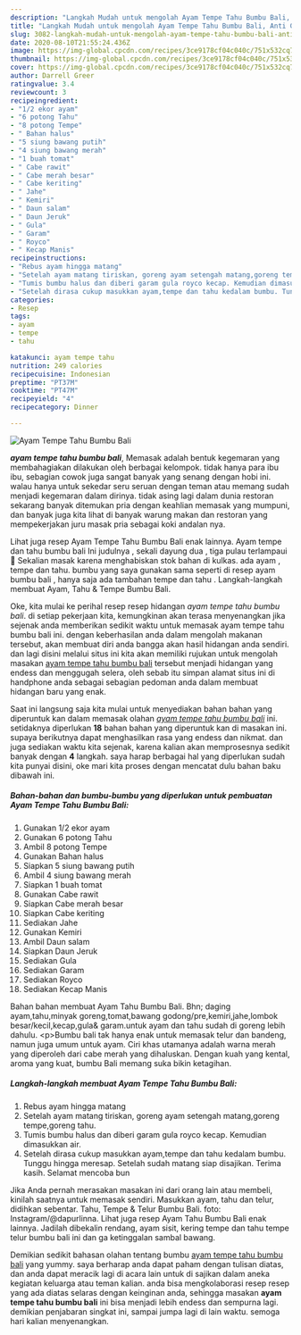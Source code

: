 ```yaml
---
description: "Langkah Mudah untuk mengolah Ayam Tempe Tahu Bumbu Bali, Anti Gagal"
title: "Langkah Mudah untuk mengolah Ayam Tempe Tahu Bumbu Bali, Anti Gagal"
slug: 3082-langkah-mudah-untuk-mengolah-ayam-tempe-tahu-bumbu-bali-anti-gagal
date: 2020-08-10T21:55:24.436Z
image: https://img-global.cpcdn.com/recipes/3ce9178cf04c040c/751x532cq70/ayam-tempe-tahu-bumbu-bali-foto-resep-utama.jpg
thumbnail: https://img-global.cpcdn.com/recipes/3ce9178cf04c040c/751x532cq70/ayam-tempe-tahu-bumbu-bali-foto-resep-utama.jpg
cover: https://img-global.cpcdn.com/recipes/3ce9178cf04c040c/751x532cq70/ayam-tempe-tahu-bumbu-bali-foto-resep-utama.jpg
author: Darrell Greer
ratingvalue: 3.4
reviewcount: 3
recipeingredient:
- "1/2 ekor ayam"
- "6 potong Tahu"
- "8 potong Tempe"
- " Bahan halus"
- "5 siung bawang putih"
- "4 siung bawang merah"
- "1 buah tomat"
- " Cabe rawit"
- " Cabe merah besar"
- " Cabe keriting"
- " Jahe"
- " Kemiri"
- " Daun salam"
- " Daun Jeruk"
- " Gula"
- " Garam"
- " Royco"
- " Kecap Manis"
recipeinstructions:
- "Rebus ayam hingga matang"
- "Setelah ayam matang tiriskan, goreng ayam setengah matang,goreng tempe,goreng tahu."
- "Tumis bumbu halus dan diberi garam gula royco kecap. Kemudian dimasukkan air."
- "Setelah dirasa cukup masukkan ayam,tempe dan tahu kedalam bumbu. Tunggu hingga meresap. Setelah sudah matang siap disajikan. Terima kasih. Selamat mencoba bun"
categories:
- Resep
tags:
- ayam
- tempe
- tahu

katakunci: ayam tempe tahu 
nutrition: 249 calories
recipecuisine: Indonesian
preptime: "PT37M"
cooktime: "PT47M"
recipeyield: "4"
recipecategory: Dinner

---
```



![Ayam Tempe Tahu Bumbu Bali](https://img-global.cpcdn.com/recipes/3ce9178cf04c040c/751x532cq70/ayam-tempe-tahu-bumbu-bali-foto-resep-utama.jpg)

<b><i>ayam tempe tahu bumbu bali</i></b>, Memasak adalah bentuk kegemaran yang membahagiakan dilakukan oleh berbagai kelompok. tidak hanya para ibu ibu, sebagian cowok juga sangat banyak yang senang dengan hobi ini. walau hanya untuk sekedar seru seruan dengan teman atau memang sudah menjadi kegemaran dalam dirinya. tidak asing lagi dalam dunia restoran sekarang banyak ditemukan pria dengan keahlian memasak yang mumpuni, dan banyak juga kita lihat di banyak warung makan dan restoran yang mempekerjakan juru masak pria sebagai koki andalan nya.

Lihat juga resep Ayam Tempe Tahu Bumbu Bali enak lainnya. Ayam tempe dan tahu bumbu bali Ini judulnya , sekali dayung dua , tiga pulau terlampaui 🙂 Sekalian masak karena menghabiskan stok bahan di kulkas. ada ayam , tempe dan tahu. bumbu yang saya gunakan sama seperti di resep ayam bumbu bali , hanya saja ada tambahan tempe dan tahu . Langkah-langkah membuat Ayam, Tahu &amp; Tempe Bumbu Bali.

Oke, kita mulai ke perihal resep resep hidangan <i>ayam tempe tahu bumbu bali</i>. di setiap pekerjaan kita, kemungkinan akan terasa menyenangkan jika sejenak anda memberikan sedikit waktu untuk memasak ayam tempe tahu bumbu bali ini. dengan keberhasilan anda dalam mengolah makanan tersebut, akan membuat diri anda bangga akan hasil hidangan anda sendiri. dan lagi disini melalui situs ini kita akan memiliki rujukan untuk mengolah masakan <u>ayam tempe tahu bumbu bali</u> tersebut menjadi hidangan yang endess dan menggugah selera, oleh sebab itu simpan alamat situs ini di handphone anda sebagai sebagian pedoman anda dalam membuat hidangan baru yang enak.


Saat ini langsung saja kita mulai untuk menyediakan bahan bahan yang diperuntuk kan dalam memasak olahan <u><i>ayam tempe tahu bumbu bali</i></u> ini. setidaknya diperlukan <b>18</b> bahan bahan yang diperuntuk kan di masakan ini. supaya berikutnya dapat menghasilkan rasa yang endess dan nikmat. dan juga sediakan waktu kita sejenak, karena kalian akan memprosesnya sedikit banyak dengan <b>4</b> langkah. saya harap berbagai hal yang diperlukan sudah kita punyai disini, oke mari kita proses dengan mencatat dulu bahan baku dibawah ini.

<!--inarticleads1-->

##### Bahan-bahan dan bumbu-bumbu yang diperlukan untuk pembuatan Ayam Tempe Tahu Bumbu Bali:

1. Gunakan 1/2 ekor ayam
1. Gunakan 6 potong Tahu
1. Ambil 8 potong Tempe
1. Gunakan  Bahan halus
1. Siapkan 5 siung bawang putih
1. Ambil 4 siung bawang merah
1. Siapkan 1 buah tomat
1. Gunakan  Cabe rawit
1. Siapkan  Cabe merah besar
1. Siapkan  Cabe keriting
1. Sediakan  Jahe
1. Gunakan  Kemiri
1. Ambil  Daun salam
1. Siapkan  Daun Jeruk
1. Sediakan  Gula
1. Sediakan  Garam
1. Sediakan  Royco
1. Sediakan  Kecap Manis


Bahan bahan membuat Ayam Tahu Bumbu Bali. Bhn; daging ayam,tahu,minyak goreng,tomat,bawang godong/pre,kemiri,jahe,lombok besar/kecil,kecap,gula&amp; garam.untuk ayam dan tahu sudah di goreng lebih dahulu. &lt;p&gt;Bumbu bali tak hanya enak untuk memasak telur dan bandeng, namun juga umum untuk ayam. Ciri khas utamanya adalah warna merah yang diperoleh dari cabe merah yang dihaluskan. Dengan kuah yang kental, aroma yang kuat, bumbu Bali memang suka bikin ketagihan. 

<!--inarticleads2-->

##### Langkah-langkah membuat Ayam Tempe Tahu Bumbu Bali:

1. Rebus ayam hingga matang
1. Setelah ayam matang tiriskan, goreng ayam setengah matang,goreng tempe,goreng tahu.
1. Tumis bumbu halus dan diberi garam gula royco kecap. Kemudian dimasukkan air.
1. Setelah dirasa cukup masukkan ayam,tempe dan tahu kedalam bumbu. Tunggu hingga meresap. Setelah sudah matang siap disajikan. Terima kasih. Selamat mencoba bun


Jika Anda pernah merasakan masakan ini dari orang lain atau membeli, kinilah saatnya untuk memasak sendiri. Masukkan ayam, tahu dan telur, didihkan sebentar. Tahu, Tempe &amp; Telur Bumbu Bali. foto: Instagram/@dapurlinna. Lihat juga resep Ayam Tahu Bumbu Bali enak lainnya. Jadilah dibekalin rendang, ayam sisit, kering tempe dan tahu tempe telur bumbu bali ini dan ga ketinggalan sambal bawang. 

Demikian sedikit bahasan olahan tentang bumbu <u>ayam tempe tahu bumbu bali</u> yang yummy. saya berharap anda dapat paham dengan tulisan diatas, dan anda dapat meracik lagi di acara lain untuk di sajikan dalam aneka kegiatan keluarga atau teman kalian. anda bisa mengkolaborasi resep resep yang ada diatas selaras dengan keinginan anda, sehingga masakan <b>ayam tempe tahu bumbu bali</b> ini bisa menjadi lebih endess dan sempurna lagi. demikian penjabaran singkat ini, sampai jumpa lagi di lain waktu. semoga hari kalian menyenangkan.
